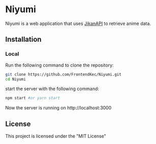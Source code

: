 # Niyumi
Niyumi is a web application that uses [JikanAPI](https://jikan.moe/) to retrieve anime data.

## Installation
### Local
Run the following command to clone the repository:
```sh
git clone https://github.com/FrontendKec/Niyumi.git
cd Niyumi
```
start the server with the following command:
```sh
npm start #or yarn start
```
Now the server is running on http://localhost:3000

## License
This project is licensed under the "MIT License"